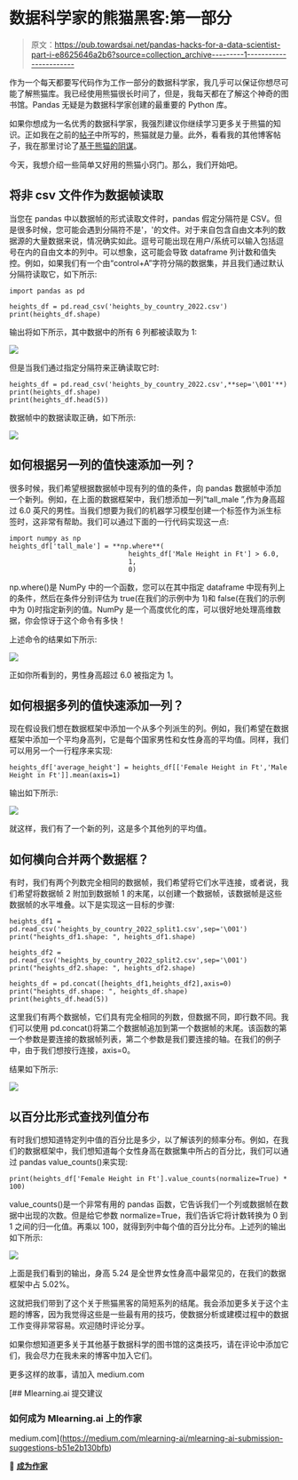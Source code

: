 # 数据科学家的熊猫黑客:第一部分

> 原文：<https://pub.towardsai.net/pandas-hacks-for-a-data-scientist-part-i-e8625646a2b6?source=collection_archive---------1----------------------->

作为一个每天都要写代码作为工作一部分的数据科学家，我几乎可以保证你想尽可能了解熊猫库。我已经使用熊猫很长时间了，但是，我每天都在了解这个神奇的图书馆。Pandas 无疑是为数据科学家创建的最重要的 Python 库。

如果你想成为一名优秀的数据科学家，我强烈建议你继续学习更多关于熊猫的知识。正如我在之前的[帖子](https://medium.com/me/stats/post/d5adc289e974)中所写的，熊猫就是力量。此外，看看我的其他博客帖子，我在那里讨论了[基于熊猫的阴谋](https://medium.com/mlearning-ai/p-for-pandas-p-for-power-and-p-for-pyplot-f06b0048e39f)。

今天，我想介绍一些简单又好用的熊猫小窍门。那么，我们开始吧。

## 将非 csv 文件作为数据帧读取

当您在 pandas 中以数据帧的形式读取文件时，pandas 假定分隔符是 CSV。但是很多时候，您可能会遇到分隔符不是'，'的文件。对于来自包含自由文本列的数据源的大量数据来说，情况确实如此。逗号可能出现在用户/系统可以输入包括逗号在内的自由文本的列中。可以想象，这可能会导致 dataframe 列计数和值失控。例如，如果我们有一个由“control+A”字符分隔的数据集，并且我们通过默认分隔符读取它，如下所示:

```
import pandas as pd

heights_df = pd.read_csv('heights_by_country_2022.csv')
print(heights_df.shape)
```

输出将如下所示，其中数据中的所有 6 列都被读取为 1:

![](img/1777fde8f05e97e66369f2921c800a8f.png)

但是当我们通过指定分隔符来正确读取它时:

```
heights_df = pd.read_csv('heights_by_country_2022.csv',**sep='\001'**)
print(heights_df.shape)
print(heights_df.head(5))
```

数据帧中的数据读取正确，如下所示:

![](img/020e44c2e76b980e1e2e969f862c7ef2.png)

## 如何根据另一列的值快速添加一列？

很多时候，我们希望根据数据帧中现有列的值的条件，向 pandas 数据帧中添加一个新列。例如，在上面的数据框架中，我们想添加一列“tall_male ”,作为身高超过 6.0 英尺的男性。当我们想要为我们的机器学习模型创建一个标签作为派生标签时，这非常有帮助。我们可以通过下面的一行代码实现这一点:

```
import numpy as np
heights_df['tall_male'] = **np.where**(
                              heights_df['Male Height in Ft'] > 6.0,
                              1,
                              0)
```

np.where()是 NumPy 中的一个函数，您可以在其中指定 dataframe 中现有列上的条件，然后在条件分别评估为 true(在我们的示例中为 1)和 false(在我们的示例中为 0)时指定新列的值。NumPy 是一个高度优化的库，可以很好地处理高维数据，你会惊讶于这个命令有多快！

上述命令的结果如下所示:

![](img/624ddf6f832fad855c6e24b3b859fd37.png)

正如你所看到的，男性身高超过 6.0 被指定为 1。

## 如何根据多列的值快速添加一列？

现在假设我们想在数据框架中添加一个从多个列派生的列。例如，我们希望在数据框架中添加一个平均身高列，它是每个国家男性和女性身高的平均值。同样，我们可以用另一个一行程序来实现:

```
heights_df['average_height'] = heights_df[['Female Height in Ft','Male Height in Ft']].mean(axis=1)
```

输出如下所示:

![](img/e029356ccc734f8a352462aa70a7e60c.png)

就这样，我们有了一个新的列，这是多个其他列的平均值。

## 如何横向合并两个数据框？

有时，我们有两个列数完全相同的数据帧，我们希望将它们水平连接，或者说，我们希望将数据帧 2 附加到数据帧 1 的末尾，以创建一个数据帧，该数据帧是这些数据帧的水平堆叠。以下是实现这一目标的步骤:

```
heights_df1 = pd.read_csv('heights_by_country_2022_split1.csv',sep='\001')
print("heights_df1.shape: ", heights_df1.shape)

heights_df2 = pd.read_csv('heights_by_country_2022_split2.csv',sep='\001')
print("heights_df2.shape: ", heights_df2.shape)

heights_df = pd.concat([heights_df1,heights_df2],axis=0)
print("heights_df.shape: ", heights_df.shape)
print(heights_df.head(5))
```

这里我们有两个数据帧，它们具有完全相同的列数，但数据不同，即行数不同。我们可以使用 pd.concat()将第二个数据帧追加到第一个数据帧的末尾。该函数的第一个参数是要连接的数据帧列表，第二个参数是我们要连接的轴。在我们的例子中，由于我们想按行连接，axis=0。

结果如下所示:

![](img/d3d02d090554a85701df08f65b511bc2.png)

## 以百分比形式查找列值分布

有时我们想知道特定列中值的百分比是多少，以了解该列的频率分布。例如，在我们的数据框架中，我们想知道每个女性身高在数据集中所占的百分比，我们可以通过 pandas value_counts()来实现:

```
print(heights_df['Female Height in Ft'].value_counts(normalize=True) * 100)
```

value_counts()是一个非常有用的 pandas 函数，它告诉我们一个列或数据帧在数据中出现的次数。但是给它参数 normalize=True，我们告诉它将计数转换为 0 到 1 之间的归一化值。再乘以 100，就得到列中每个值的百分比分布。上述列的输出如下所示:

![](img/b761f6c62c1ac7123ce13ceaa6ae345c.png)

上面是我们看到的输出，身高 5.24 是全世界女性身高中最常见的，在我们的数据框架中占 5.02%。

这就把我们带到了这个关于熊猫黑客的简短系列的结尾。我会添加更多关于这个主题的博客，因为我觉得这些是一些最有用的技巧，使数据分析或建模过程中的数据工作变得非常容易。欢迎随时评论分享。

如果你想知道更多关于其他基于数据科学的图书馆的这类技巧，请在评论中添加它们，我会尽力在我未来的博客中加入它们。

更多这样的故事，请加入 medium.com

[](https://medium.com/mlearning-ai/mlearning-ai-submission-suggestions-b51e2b130bfb) [## Mlearning.ai 提交建议

### 如何成为 Mlearning.ai 上的作家

medium.com](https://medium.com/mlearning-ai/mlearning-ai-submission-suggestions-b51e2b130bfb) 

🔵 [**成为作家**](https://medium.com/mlearning-ai/mlearning-ai-submission-suggestions-b51e2b130bfb)